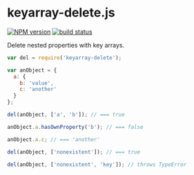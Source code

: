keyarray-delete.js
==================

[![NPM version](https://img.shields.io/npm/v/keyarray-delete.svg)](https://www.npmjs.com/package/keyarray-delete)
[![build status](https://img.shields.io/travis/kemitchell/keyarray-delete.js.svg)](http://travis-ci.org/kemitchell/keyarray-delete.js)

Delete nested properties with key arrays.

```javascript
var del = require('keyarray-delete');

var anObject = {
  a: {
    b: 'value',
    c: 'another'
  }
};

del(anObject, ['a', 'b']); // === true

anObject.a.hasOwnProperty('b'); // === false

anObject.a.c; // === 'another'

del(anObject, ['nonexistent']); // === true

del(anObject, ['nonexistent', 'key']); // throws TypeError
```
